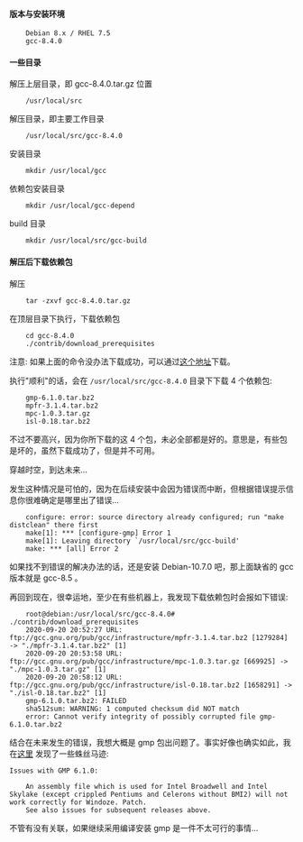 
#### 版本与安装环境

```
    Debian 8.x / RHEL 7.5
    gcc-8.4.0
```


#### 一些目录

解压上层目录，即 gcc-8.4.0.tar.gz 位置
```
    /usr/local/src
```

解压目录，即主要工作目录
```
    /usr/local/src/gcc-8.4.0
```

安装目录
```shell
    mkdir /usr/local/gcc
```

依赖包安装目录
```shell
    mkdir /usr/local/gcc-depend
```

build 目录
```shell
    mkdir /usr/local/src/gcc-build
```


#### 解压后下载依赖包

解压
```shell
    tar -zxvf gcc-8.4.0.tar.gz
```

在顶层目录下执行，下载依赖包
```shell
    cd gcc-8.4.0
    ./contrib/download_prerequisites
```

注意: 如果上面的命令没办法下载成功，可以通过[这个地址](https://gcc.gnu.org/pub/gcc/infrastructure/)下载。


执行"顺利"的话，会在 `/usr/local/src/gcc-8.4.0` 目录下下载 4 个依赖包:
```
    gmp-6.1.0.tar.bz2
    mpfr-3.1.4.tar.bz2
    mpc-1.0.3.tar.gz
    isl-0.18.tar.bz2
```

不过不要高兴，因为你所下载的这 4 个包，未必全部都是好的。意思是，有些包是坏的，虽然下载成功了，但是并不可用。

穿越时空，到达未来...

发生这种情况是可怕的，因为在后续安装中会因为错误而中断，但根据错误提示信息你很难确定是哪里出了错误...
```
    configure: error: source directory already configured; run "make distclean" there first
    make[1]: *** [configure-gmp] Error 1
    make[1]: Leaving directory `/usr/local/src/gcc-build'
    make: *** [all] Error 2
```
如果找不到错误的解决办法的话，还是安装 Debian-10.7.0 吧，那上面缺省的 gcc 版本就是 gcc-8.5 。

再回到现在，很幸运地，至少在有些机器上，我发现下载依赖包时会报如下错误:
```
    root@debian:/usr/local/src/gcc-8.4.0# ./contrib/download_prerequisites
    2020-09-20 20:52:27 URL: ftp://gcc.gnu.org/pub/gcc/infrastructure/mpfr-3.1.4.tar.bz2 [1279284] -> "./mpfr-3.1.4.tar.bz2" [1]
    2020-09-20 20:53:58 URL: ftp://gcc.gnu.org/pub/gcc/infrastructure/mpc-1.0.3.tar.gz [669925] -> "./mpc-1.0.3.tar.gz" [1]
    2020-09-20 20:58:12 URL: ftp://gcc.gnu.org/pub/gcc/infrastructure/isl-0.18.tar.bz2 [1658291] -> "./isl-0.18.tar.bz2" [1]
    gmp-6.1.0.tar.bz2: FAILED
    sha512sum: WARNING: 1 computed checksum did NOT match
    error: Cannot verify integrity of possibly corrupted file gmp-6.1.0.tar.bz2
```
结合在未来发生的错误，我想大概是 gmp 包出问题了。事实好像也确实如此，我在[这里](https://gmplib.org/) 发现了一些蛛丝马迹:
```
Issues with GMP 6.1.0:

    An assembly file which is used for Intel Broadwell and Intel Skylake (except crippled Pentiums and Celerons without BMI2) will not work correctly for Windoze. Patch.
    See also issues for subsequent releases above.
```
不管有没有关联，如果继续采用编译安装 gmp 是一件不太可行的事情...
